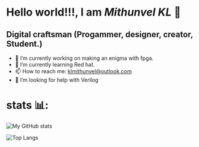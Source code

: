 <h1><strong>Hello world!!!, I am <em>Mithunvel KL</em> </strong>🤠</h1>

## Digital craftsman (Progammer, designer, creator, Student.)

- 🔭 I’m currently working on making an enigma with fpga.
- 🌱 I’m currently learning Red hat.
- 📫 How to reach me: klmithunvel@outlook.com
- 🤔 I’m looking for help with Verilog 
 <!---👯 I’m looking to collaborate on ...
- 💬 Ask me about ...--->

# stats 📊:
   ![My GitHub stats](https://github-readme-stats.vercel.app/api?username=KL-Mithunvel&show_icons=true&theme=cobalt)

   ![Top Langs](https://github-readme-stats.vercel.app/api/top-langs/?username=KL-Mithunvel&layout=compact)
